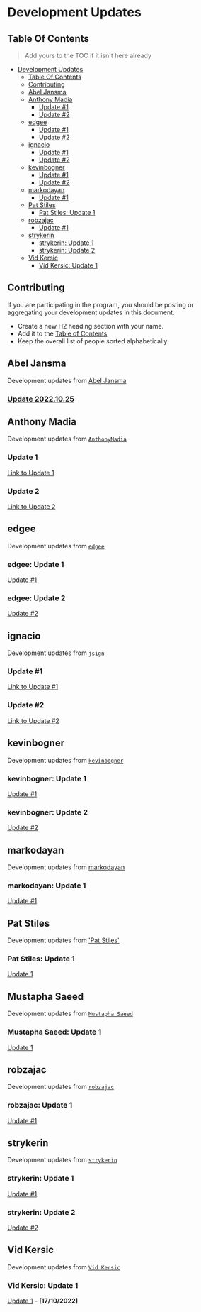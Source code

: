 # Development Updates

## Table Of Contents

> Add yours to the TOC if it isn't here already

- [Development Updates](#development-updates)
  - [Table Of Contents](#table-of-contents)
  - [Contributing](#contributing)
  - [Abel Jansma](#abel-Jansma)
  - [Anthony Madia](#anthony-madia)
    - [Update #1](#anthony-madia-update)
    - [Update #2](#anthony-madia-update-1)
  - [edgee](#edgee)
    - [Update #1](#edgee-update-1)
    - [Update #2](#edgee-update-2)
  - [ignacio](#ignacio)
    - [Update #1](#ignacio-update-1)
    - [Update #2](#ignacio-update-2)
  - [kevinbogner](#kevinbogner)
    - [Update #1](#kevinbogner-update-1)
    - [Update #2](#kevinbogner-update-2)
  - [markodayan](#markodayan)
    - [Update #1](#markodayan-update-1)
  - [Pat Stiles](#pat-stiles)
    - [Pat Stiles: Update 1](#patstiles-update-1)
  - [robzajac](#robzajac)
    - [Update #1](#robzajac-update-1)
  - [strykerin](#strykerin)
    - [strykerin: Update 1](#strykerin-update-1)
    - [strykerin: Update 2](#strykerin-update-2)
  - [Vid Kersic](#vid-kersic)
    - [Vid Kersic: Update 1](#vid-kersic-update-1)

## Contributing

If you are participating in the program, you should be posting or aggregating
your development updates in this document.

- Create a new H2 heading section with your name.
- Add it to the [Table of Contents](#table-of-contents)
- Keep the overall list of people sorted alphabetically.

## Abel Jansma

Development updates from [Abel Jansma](https://github.com/AJnsm)

### [Update 2022.10.25](https://abeljansma.nl/2022/10/25/EPF1.html)

## Anthony Madia

Development updates from [`AnthonyMadia`](https://github.com/AnthonyMadia)

### Update 1

[Link to Update 1](https://hackmd.io/nYbSykDpQy20n1JGo30X3Q?view)

### Update 2

[Link to Update 2](https://www.notion.so/Update-2-c2115df00c8e4428a81921f5fd557a46)

## edgee

Development updates from [`edgee`](https://github.com/EagleEdge)

### edgee: Update 1

[Update #1](https://hackmd.io/@EagleEdge/BJ-CVQJ4j)

### edgee: Update 2

[Update #2](https://hackmd.io/@EagleEdge/ryMs_ul4s)

## ignacio

Development updates from [`jsign`](https://github.com/jsign)

### Update #1

[Link to Update #1](https://hackmd.io/@jsign/cohort-three-update-1)

### Update #2

[Link to Update #2](https://hackmd.io/@jsign/cohort-three-update-2)

## kevinbogner

Development updates from [`kevinbogner`](https://github.com/kevinbogner)

### kevinbogner: Update 1

[Update #1](https://hackmd.io/@lODlsf2CR9uWlyIyEdjjPQ/HkeQ_Qnfi)

### kevinbogner: Update 2

[Update #2](https://hackmd.io/@lODlsf2CR9uWlyIyEdjjPQ/SkSBLnG7i)

## markodayan

Development updates from [markodayan](https://github.com/markodayan)

### markodayan: Update 1

[Update #1](https://www.notion.so/mkoz/Updates-Mark-Odayan-53f4141f0ab24d55ab6fe8d3d263dd97#417daeaa9d8745bbaa9901f35d7175e7)

## Pat Stiles

Development updates from ['Pat Stiles'](https://github.com/PatStiles)

### Pat Stiles: Update 1

[Update 1](https://hackmd.io/@Rs7-mZniS1WXLPIkTdk4Mg/HkNpraVNi)

## Mustapha Saeed

Development updates from [`Mustapha Saeed`](https://github.com/mustaphasaeed/)

### Mustapha Saeed: Update 1

[Update 1](https://hackmd.io/@msaeed/BJYooQEEj/)

## robzajac

Development updates from [`robzajac`](https://github.com/robzajac)

### robzajac: Update 1

[Update #1](https://hackmd.io/@robzajac/Hyj2DkV4j)

## strykerin

Development updates from [`strykerin`](https://github.com/strykerin)

### strykerin: Update 1

[Update #1](https://github.com/eth-protocol-fellows/cohort-three/blob/master/notes/strykerin.md#18102022--19102022)

### strykerin: Update 2

[Update #2](https://hackmd.io/@jjeynlY4TTyXAPDIkvF7Rg/BJ5MhDWNs)

## Vid Kersic

Development updates from [`Vid Kersic`](https://github.com/vid201/)

### Vid Kersic: Update 1

[Update 1](https://hackmd.io/@Vid201/epf-the-third-cohort-update-1) - **[17/10/2022]**

